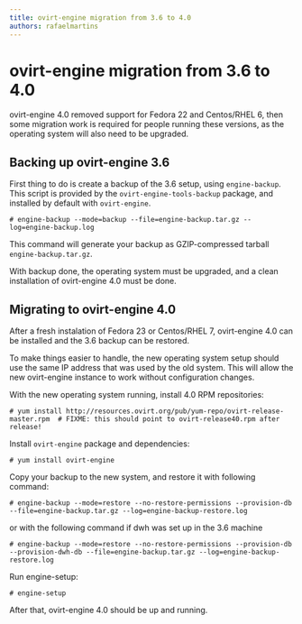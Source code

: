 ```yaml
---
title: ovirt-engine migration from 3.6 to 4.0
authors: rafaelmartins
---
```


# ovirt-engine migration from 3.6 to 4.0

ovirt-engine 4.0 removed support for Fedora 22 and Centos/RHEL 6, then some migration work is required for people running these versions, as the operating system will also need to be upgraded.

## Backing up ovirt-engine 3.6

First thing to do is create a backup of the 3.6 setup, using `engine-backup`. This script is provided by the `ovirt-engine-tools-backup` package, and installed by default with `ovirt-engine`.

    # engine-backup --mode=backup --file=engine-backup.tar.gz --log=engine-backup.log

This command will generate your backup as GZIP-compressed tarball `engine-backup.tar.gz`.

With backup done, the operating system must be upgraded, and a clean installation of ovirt-engine 4.0 must be done.


## Migrating to ovirt-engine 4.0

After a fresh instalation of Fedora 23 or Centos/RHEL 7, ovirt-engine 4.0 can be installed and the 3.6 backup can be restored.

To make things easier to handle, the new operating system setup should use the same IP address that was used by the old system. This will allow the new ovirt-engine instance to work without configuration changes.

With the new operating system running, install 4.0 RPM repositories:

    # yum install http://resources.ovirt.org/pub/yum-repo/ovirt-release-master.rpm  # FIXME: this should point to ovirt-release40.rpm after release!

Install `ovirt-engine` package and dependencies:

    # yum install ovirt-engine

Copy your backup to the new system, and restore it with following command:

    # engine-backup --mode=restore --no-restore-permissions --provision-db --file=engine-backup.tar.gz --log=engine-backup-restore.log

or with the following command if dwh was set up in the 3.6 machine

    # engine-backup --mode=restore --no-restore-permissions --provision-db --provision-dwh-db --file=engine-backup.tar.gz --log=engine-backup-restore.log

Run engine-setup:

    # engine-setup

After that, ovirt-engine 4.0 should be up and running.
